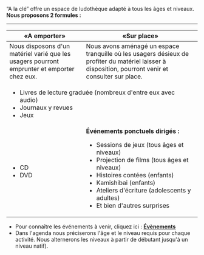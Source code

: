 “A la clé” offre un espace de ludothèque adapté à tous les âges et niveaux.
<br />**Nous proposons 2 formules :**

<hr class="space" />

<table class="two-column-table">
	<thead>
		<tr>
			<th class="td-center">«A emporter»</th>
			<th class="td-center">«Sur place»</th>
		</tr>
	</thead>
	<tbody>
		<tr>
			<td>
				Nous disposons d'un matériel varié que les usagers pourront emprunter et emporter chez eux.
			</td>
			<td>
				Nous avons aménagé un espace tranquille où les
				usagers désieux de profiter du matériel laisser à
				disposition, pourront venir et consulter sur place.
			</td>
		</tr>
		<tr>
			<td colspan="2">
				<ul>
					<li>Livres de lecture graduée (nombreux d'entre eux avec audio)</li>
					<li>Journaux y revues</li>
					<li>Jeux</li>
				</ul>
			</td>
		</tr>
		<tr>
			<td>
				<ul>
					<li>CD</li>
					<li>DVD</li>
				</ul>
			</td>
			<td>
				<strong>Événements ponctuels dirigés :</strong>
				<ul>
					<li>Sessions de jeux (tous âges et niveaux)</li>
					<li>Projection de films (tous âges et niveaux)</li>
					<li>­Histoires contées (enfants)</li>
					<li>Kamishibai (enfants)</li>
					<li>­Ateliers d'écriture (adolescents y adultes)</li>
					<li>Et bien d'autres surprises</li>
				</ul>
			</td>
		</tr>
	</tbody>
</table>


- Pour connaître les événements à venir, cliquez ici : **[Évènements](https://www.facebook.com/alaclezaragoza/events)**
- Dans l'agenda nous préciserons l'âge et le niveau requis pour chaque activité. Nous alternerons les
niveaux à partir de débutant jusqu'à un niveau natif).
